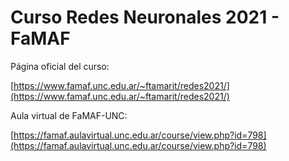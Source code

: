 # Curso **Redes Neuronales 2021** - FaMAF

Página oficial del curso:

  [https://www.famaf.unc.edu.ar/~ftamarit/redes2021/](https://www.famaf.unc.edu.ar/~ftamarit/redes2021/)
  
Aula virtual de FaMAF-UNC:

  [https://famaf.aulavirtual.unc.edu.ar/course/view.php?id=798](https://famaf.aulavirtual.unc.edu.ar/course/view.php?id=798)
